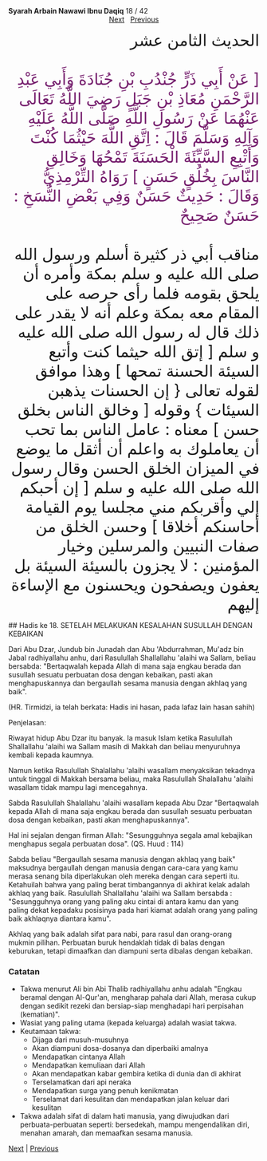 <tr><td align=center><b>Syarah Arbain Nawawi Ibnu Daqiq</b> 18 / 42<br></td></tr><tr><td valign=top><center><a href='19'>Next</a>&nbsp;&nbsp;&nbsp;<a href='17'>Previous</a></center><section class='nass'><p lang='ar' dir='rtl' align=right><font size=6> الحديث الثامن عشر <br />
<br />
<font color="#77216F">
[ عَنْ أَبِي ذَرٍّ جُنْدُبِ بْنِ جُنَادَةَ وَأَبِي عَبْدِ الرَّحْمَنِ مُعَاذِ بْنِ جَبَلٍ رَضِيَ اللَّهُ تَعَالَى عَنْهُمَا عَنْ رَسُولِ اللَّهِ صَلَّى اللَّهُ عَلَيْهِ وَآلِهِ وَسَلَّمَ قَالَ : اِتَّقِ اللَّهَ حَيْثُمَا كُنْتَ وَأَتْبِعِ السَّيِّئَةَ الْحَسَنَةَ تَمْحُهَا وَخَالِقِ النَّاسَ بِخُلُقٍ حَسَنٍ ] رَوَاهُ التِّرْمِذِيُّ وَقَالَ : حَدِيثٌ حَسَنٌ وَفِي بَعْضِ النُّسَخِ : حَسَنٌ صَحِيحٌ <br />
</font>
<br/>
مناقب أبي ذر كثيرة أسلم ورسول الله صلى الله عليه و سلم بمكة وأمره أن يلحق بقومه فلما رأى حرصه على المقام معه بمكة وعلم أنه لا يقدر على ذلك قال له رسول الله صلى الله عليه و سلم [ إتق الله حيثما كنت وأتبع السيئة الحسنة تمحها ] وهذا موافق لقوله تعالى { إن الحسنات يذهبن السيئات } وقوله [ وخالق الناس بخلق حسن ] معناه : عامل الناس بما تحب أن يعاملوك به واعلم أن أثقل ما يوضع في الميزان الخلق الحسن وقال رسول الله صلى الله عليه و سلم [ إن أحبكم إلي وأقربكم مني مجلسا يوم القيامة أحاسنكم أخلاقا ] وحسن الخلق من صفات النبيين والمرسلين وخيار المؤمنين : لا يجزون بالسيئة السيئة بل يعفون ويصفحون ويحسنون مع الإساءة إليهم <br />
</font></p></section>

<div markdown="1">
## Hadis ke 18. SETELAH MELAKUKAN KESALAHAN SUSULLAH DENGAN KEBAIKAN

Dari Abu Dzar, Jundub bin Junadah dan Abu 'Abdurrahman, Mu'adz bin Jabal radhiyallahu anhu, dari Rasulullah Shallallahu 'alaihi wa Sallam, beliau bersabda: "Bertaqwalah kepada Allah di mana saja engkau berada dan susullah sesuatu perbuatan dosa dengan kebaikan, pasti akan menghapuskannya dan bergaullah sesama manusia dengan akhlaq yang baik".

(HR. Tirmidzi, ia telah berkata: Hadis ini hasan, pada lafaz lain hasan sahih)

Penjelasan:

Riwayat hidup Abu Dzar itu banyak. Ia masuk Islam ketika Rasulullah Shallallahu 'alaihi wa Sallam masih di Makkah dan beliau menyuruhnya kembali kepada kaumnya.

Namun ketika Rasulullah Shalallahu 'alaihi wasallam menyaksikan tekadnya untuk tinggal di Makkah bersama beliau, maka Rasulullah Shalallahu 'alaihi wasallam tidak mampu lagi mencegahnya.

Sabda Rasulullah Shalallahu 'alaihi wasallam kepada Abu Dzar "Bertaqwalah kepada Allah di mana saja engkau berada dan susullah sesuatu perbuatan dosa dengan kebaikan, pasti akan menghapuskannya".

Hal ini sejalan dengan firman Allah: "Sesungguhnya segala amal kebajikan menghapus segala perbuatan dosa". (QS. Huud : 114)

Sabda beliau "Bergaullah sesama manusia dengan akhlaq yang baik" maksudnya bergaullah dengan manusia dengan cara-cara yang kamu merasa senang bila diperlakukan oleh mereka dengan cara seperti itu. Ketahuilah bahwa yang paling berat timbangannya di akhirat kelak adalah akhlaq yang baik. Rasulullah Shallallahu 'alaihi wa Sallam bersabda : "Sesungguhnya orang yang paling aku cintai di antara kamu dan  yang paling dekat kepadaku posisinya pada hari kiamat adalah orang yang paling baik akhlaqnya diantara kamu".

Akhlaq yang baik adalah sifat para nabi, para rasul dan orang-orang mukmin pilihan. Perbuatan buruk hendaklah tidak di balas dengan keburukan, tetapi dimaafkan dan diampuni serta dibalas dengan kebaikan.

### Catatan  
- Takwa menurut Ali bin Abi Thalib radhiyallahu anhu adalah "Engkau beramal dengan Al-Qur'an, mengharap pahala dari Allah, merasa cukup dengan sedikit rezeki dan bersiap-siap menghadapi hari perpisahan (kematian)". 
- Wasiat yang paling utama (kepada keluarga) adalah wasiat takwa.
- Keutamaan takwa:  
  - Dijaga dari musuh-musuhnya  
  - Akan diampuni dosa-dosanya dan diperbaiki amalnya  
  - Mendapatkan cintanya Allah  
  - Mendapatkan kemuliaan dari Allah  
  - Akan mendapatkan kabar gembira ketika di dunia dan di akhirat  
  - Terselamatkan dari api neraka  
  - Mendapatkan surga yang penuh kenikmatan  
  - Terselamat dari kesulitan dan mendapatkan jalan keluar dari kesulitan  
- Takwa adalah sifat di dalam hati manusia, yang diwujudkan dari perbuata-perbuatan seperti: bersedekah, mampu mengendalikan diri, menahan amarah, dan memaafkan sesama manusia.


[Next](19) | [Previous](17)
</div>